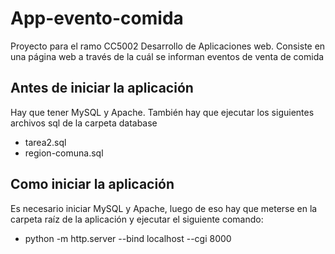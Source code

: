 # App-evento-comida
Proyecto para el ramo CC5002 Desarrollo de Aplicaciones web. Consiste en una página web a través de la cuál se informan eventos de venta de comida

## Antes de iniciar la aplicación
Hay que tener MySQL y Apache. También hay que ejecutar los siguientes archivos sql de la carpeta database
- tarea2.sql
- region-comuna.sql

## Como iniciar la aplicación
Es necesario iniciar MySQL y Apache, luego de eso hay que meterse en la carpeta raíz de la aplicación y ejecutar el siguiente comando:
- python -m http.server --bind localhost --cgi 8000
